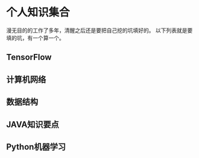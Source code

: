 # 个人知识集合
漫无目的的工作了多年，清醒之后还是要把自己挖的坑填好的。
以下列表就是要填的坑，有一个算一个。

## TensorFlow

## 计算机网络

## 数据结构

## JAVA知识要点

## Python机器学习
